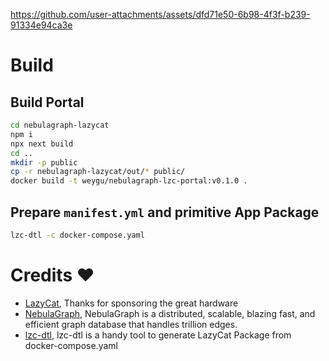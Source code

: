 https://github.com/user-attachments/assets/dfd71e50-6b98-4f3f-b239-91334e94ca3e


# Build

## Build Portal

```bash
cd nebulagraph-lazycat
npm i
npx next build
cd ..
mkdir -p public
cp -r nebulagraph-lazycat/out/* public/
docker build -t weygu/nebulagraph-lzc-portal:v0.1.0 .
```

## Prepare `manifest.yml` and primitive App Package

```bash
lzc-dtl -c docker-compose.yaml
```


# Credits ❤

- [LazyCat](https://lazycat.cloud/), Thanks for sponsoring the great hardware
- [NebulaGraph](https://github.com/vesoft-inc/nebula), NebulaGraph is a distributed, scalable, blazing fast, and efficient graph database that handles trillion edges.
- [lzc-dtl](https://github.com/glzjin/lzc-dtl), lzc-dtl is a handy tool to generate LazyCat Package from docker-compose.yaml
